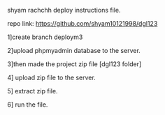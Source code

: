 shyam rachchh deploy instructions file.

repo link: https://github.com/shyam10121998/dgl123

1]create branch deploym3

2]upload phpmyadmin database to the server.

3]then made the project zip file [dgl123 folder]

4] upload zip file to the server.

5] extract zip file.

6] run the file.

